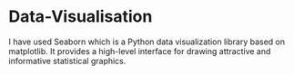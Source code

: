 
# Data-Visualisation
 I have used Seaborn which is a Python data visualization library based on matplotlib. It provides a high-level interface for drawing attractive and informative statistical graphics.
